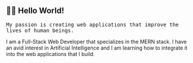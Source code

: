<h2 align="left"> 👨‍💻 Hello World!</h2>
<p align="left">
  <samp>
    My passion is creating web applications that improve the lives of human beings.  </samp>

I am a Full-Stack Web Developer that specializes in the MERN stack. I have an avid interest in Artificial Intelligence and I am learning how to integrate it into the web applications that I build. 

</p>
